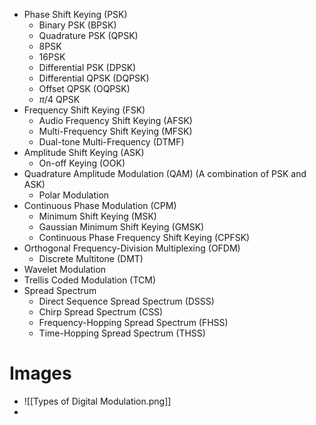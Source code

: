 - Phase Shift Keying (PSK)
	- Binary PSK (BPSK)
	- Quadrature PSK (QPSK)
	- 8PSK
	- 16PSK
	- Differential PSK (DPSK)
	- Differential QPSK (DQPSK)
	- Offset QPSK (OQPSK)
	- $\pi/4$ QPSK
- Frequency Shift Keying (FSK)
	- Audio Frequency Shift Keying (AFSK)
	- Multi-Frequency Shift Keying (MFSK)
	- Dual-tone Multi-Frequency (DTMF)
- Amplitude Shift Keying (ASK)
	- On-off Keying (OOK)
- Quadrature Amplitude Modulation (QAM) (A combination of PSK and ASK)
	- Polar Modulation
- Continuous Phase Modulation (CPM)
	- Minimum Shift Keying (MSK)
	- Gaussian Minimum Shift Keying (GMSK)
	- Continuous Phase Frequency Shift Keying (CPFSK)
- Orthogonal Frequency-Division Multiplexing (OFDM)
	- Discrete Multitone (DMT)
- Wavelet Modulation
- Trellis Coded Modulation (TCM)
- Spread Spectrum
	- Direct Sequence Spread Spectrum (DSSS)
	- Chirp Spread Spectrum (CSS)
	- Frequency-Hopping Spread Spectrum (FHSS)
	- Time-Hopping Spread Spectrum (THSS)

# Images
- ![[Types of Digital Modulation.png]]
- 